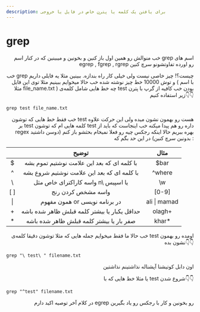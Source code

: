 ```yaml
---
description: برای یافتن یک کلمه یا پترن خاص در فایل یا خروجی
---
```


# grep

<p align="right">خب منوالش رو همین اول باز کنین و بخونین و میبینین که در کنار اسم grep اسم های egrep , fgrep , rgrep رو اورده تفاوتشونو سرچ کنین</p>

<p align="right">خب grep چیست؟! چیز خاصی نیست ولی خیلی کار راه بندازه. ببینین مثلا یه فایلی داریم و توش 10000 خط چیز نوشته شده خب حالا میخوایم ببینیم مثلا توی این فایل ( با اسم مثلا file_name.txt ) چه خط هایی شامل کلمه‌ی test بودن خب کافیه از گرپ با پترن زیر استفاده کنیم👇👇</p>

```
grep test file_name.txt
```

<p align="right">خب فقط خط هایی که توشون test هست رو بهمون نشون میده ولی این حرکت علاوه بر test کلمه هایی ام که توشون test داره رو هم پیدا میکنه خب اینجاست که باید از regex بهره ببریم حالا اینکه رجکس چیه رو فعلا نمیخام بحثشو باز کنم (دوسن داشتید بدونین سرچ کنین) در این حد بگم که :</p>

|      |                     توضیح                    |     مثال     |
| :--: | :------------------------------------------: | :----------: |
|   $  |  با کلمه ای که بعد این علامت نوشتیم تموم بشه |     $bar     |
|   ^  |  با کلمه ای که بعد این علامت نوشتیم شروع بشه |    ^where    |
|  \\  |      واسه کاراکترای خاص مثل n\ یا اسپیس      |      \w      |
| \[ ] |              واسه مشخص کردن رنج              |    \[0-9]    |
|  \|  |         همون مفهوم or در برنامه نویسی        | ali \| mamad |
|   +  | حداقل یکبار یا بیشتر کلمه قبلش ظاهر شده باشه |    olagh+    |
|  \*  |   صفر بار یا بیشتر کلمه قبلش ظاهر شده باشه   |    khar\*    |

<p align="right">خب حالا ما فقط میخوایم جمله هایی که مثلا توشون دقیقا کلمه‌ی test اومده رو بهمون نشون بده👇👇</p>

```
grep "\ test\ " filename.txt
```

<p align="right">اون دابل کوتیشنا آپشناله نذاشتینم نذاشتین</p>

<p align="right">یا مثلا خط هایی که با test شروع شدن👇👇</p>

```
grep "^test" filename.txt
```

<p align="right">در کلام آخر توصیه اکید دارم egrep رو بخونین و کار با رجکس رو یاد بگیرین</p>
